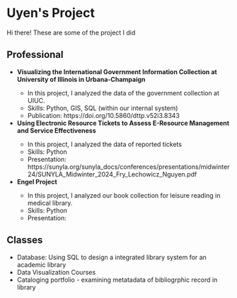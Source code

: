 # Uyen's Project
<p>Hi there! These are some of the project I did </p>

<h2>Professional</h2>
<ul>
  <li><b>Visualizing the International Government Information Collection at University of Illinois in Urbana-Champaign</b></li>
        <ul>
        <li>In this project, I analyzed the data of the government collection at UIUC.</li>
        <li>Skills: Python, GIS, SQL (within our internal system)</li>
        <li>Publication: https://doi.org/10.5860/dttp.v52i3.8343 </li>
      </ul>
  <li><b>Using Electronic Resource Tickets to Assess E-Resource Management and Service Effectiveness</b></li>
        <ul>
        <li>In this project, I analyzed the data of reported tickets</li>
        <li>Skills: Python </li>
        <li>Presentation: https://sunyla.org/sunyla_docs/conferences/presentations/midwinter24/SUNYLA_Midwinter_2024_Fry_Lechowicz_Nguyen.pdf </li>
      </ul>
  <li><b>Engel Project</b></li>
        <ul>
        <li>In this project, I analyzed our book collection for leisure reading in medical library. </li>
        <li>Skills: Python </li>
        <li>Presentation: </li>
      </ul>
</ul>

<h2>Classes</h2>
<ul>
  <li>Database: Using SQL to design a integrated library system for an academic library</li>
  <li>Data Visualization Courses</li>
  <li>Cataloging portfolio - examining metatadata of bibliogrphic record in library</li>
</ul>
